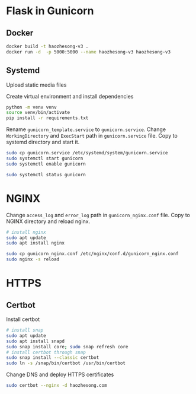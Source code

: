 # Flask in Gunicorn
## Docker
```bash
docker build -t haozhesong-v3 .
docker run -d  -p 5000:5000 --name haozhesong-v3 haozhesong-v3
```

## Systemd
Upload static media files

Create virtual environment and install dependencies
```bash
python -m venv venv
source venv/bin/activate
pip install -r requirements.txt
```

Rename `gunicorn_template.service` to `gunicorn.service`. Change `WorkingDirectory` and `ExecStart` path in `gunicorn.service` file. Copy to systemd directory and start it.
```bash
sudo cp gunicorn.service /etc/systemd/system/gunicorn.service
sudo systemctl start gunicorn
sudo systemctl enable gunicorn

sudo systemctl status gunicorn
```

# NGINX
Change `access_log` and `error_log` path in `gunicorn_nginx.conf` file. Copy to NGINX directory and reload nginx.
```bash
# install nginx
sudo apt update
sudo apt install nginx

sudo cp gunicorn_nginx.conf /etc/nginx/conf.d/gunicorn_nginx.conf
sudo nginx -s reload
```

# HTTPS
## Certbot
Install certbot
```bash
# install snap
sudo apt update
sudo apt install snapd
sudo snap install core; sudo snap refresh core
# install certbot through snap
sudo snap install --classic certbot
sudo ln -s /snap/bin/certbot /usr/bin/certbot
```
Change DNS and deploy HTTPS certificates
```bash
sudo certbot --nginx -d haozhesong.com
```
